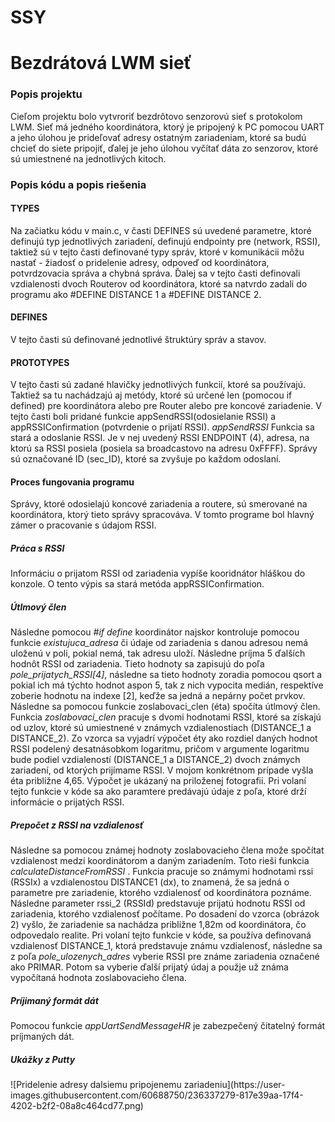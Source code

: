 # SSY
<h1> Bezdrátová LWM sieť </h1> 

<h3> Popis projektu </h3>
Cieľom projektu bolo vytvroriť bezdrôtovo senzorovú sieť s protokolom LWM. Sieť má jedného koordinátora, ktorý je pripojený k PC pomocou UART a jeho úlohou je prideľovať adresy ostatným zariadeniam, ktoré sa budú chcieť do siete pripojiť, ďalej je jeho úlohou vyčítať dáta zo senzorov, ktoré sú umiestnené na jednotlivých kitoch. 

<h3> Popis kódu a popis riešenia </h3>
<h4> TYPES </h4>
Na začiatku kódu v main.c, v časti DEFINES sú uvedené parametre, ktoré definujú typ jednotlivých zariadení, definujú endpointy pre (network, RSSI), taktiež sú v tejto časti definované typy správ, ktoré v komunikácii môžu nastať - žiadosť o pridelenie adresy, odpoveď od koordinátora, potvrdzovacia správa a chybná správa. Ďalej sa v tejto časti definovali vzdialenosti dvoch Routerov od koordinátora, ktoré sa natvrdo zadali do programu ako #DEFINE DISTANCE 1 a #DEFINE DISTANCE 2. 

<h4> DEFINES </h4>
V tejto časti sú definované jednotlivé štruktúry správ a stavov. 

<h4> PROTOTYPES </h4>
V tejto časti sú zadané hlavičky jednotlivých funkcií, ktoré sa používajú. Taktiež sa tu nachádzajú aj metódy, ktoré sú určené len (pomocou if defined) pre koordinátora alebo pre Router alebo pre koncové zariadenie. V tejto časti boli pridané funkcie appSendRSSI(odosielanie RSSI) a appRSSIConfirmation (potvrdenie o prijatí RSSI). 
<i> appSendRSSI </i>
Funkcia sa stará a odoslanie RSSI. Je v nej uvedený RSSI ENDPOINT (4), adresa, na ktorú sa RSSI posiela (posiela sa broadcastovo na adresu 0xFFFF). Správy sú označované ID (sec_ID), ktoré sa zvyšuje po každom odoslaní.

<h4> Proces fungovania programu </h4>
Správy, ktoré odosielajú koncové zariadenia a routere, sú smerované na koordinátora, ktorý tieto správy spracováva. V tomto programe bol hlavný zámer o pracovanie s údajom RSSI. 

<h5> Práca s RSSI </h5>
Informáciu o prijatom RSSI od zariadenia vypíše kooridnátor hláškou do konzole. O tento výpis sa stará metóda appRSSIConfirmation. 

<h5> Útlmový člen </h5>
Následne pomocou <i>#if define</i> koordinátor najskor kontroluje pomocou funkcie <i>existujuca_adresa</i> či údaje od zariadenia s danou adresou nemá uloženú v poli, pokial nemá, tak adresu uloží. Následne príjma 5 ďalších hodnôt RSSI od zariadenia. Tieto hodnoty sa zapisujú do poľa <i>pole_prijatych_RSSI[4]</i>, následne sa tieto hodnoty zoradia pomocou qsort a pokial ich má týchto hodnot aspon 5, tak z nich vypocita medián, respektíve zoberie hodnotu na indexe [2], keďže sa jedná a nepárny počet prvkov. 
Následne sa pomocou funkcie zoslabovaci_clen (éta) spočíta útlmový člen. Funkcia <i> zoslabovaci_clen </i> pracuje s dvomi hodnotami RSSI, ktoré sa získajú od uzlov, ktoré sú umiestnené v známych vzdialenostiach (DISTANCE_1 a DISTANCE_2). Zo vzorca sa vyjadrí výpočet éty ako rozdiel daných hodnot RSSI podelený desatnásobkom logaritmu, pričom v argumente logaritmu bude podiel vzdialeností (DISTANCE_1 a DISTANCE_2) dvoch známych zariadení, od  ktorých prijímame RSSI. V mojom konkrétnom prípade vyšla éta približne 4,65. Výpočet je ukázaný na priloženej fotografii. Pri volaní tejto funkcie v kóde sa ako paramtere predávajú údaje z poľa, ktoré drží informácie o prijatých RSSI.  

<h5> Prepočet z RSSI na vzdialenosť </h5>
Následne sa pomocou známej hodnoty zoslabovacieho člena može spočítat vzdialenost medzi koordinátorom a daným zariadením. Toto rieši funkcia <i>
calculateDistanceFromRSSI </i>. Funkcia pracuje so známymi hodnotami rssi (RSSIx) a vzdialenostou DISTANCE1 (dx), to znamená, že sa jedná o parametre pre zariadenie, ktorého vzdialenosť od koordinátora poznáme. Následne parameter rssi_2 (RSSId) predstavuje prijatú hodnotu RSSI od zariadenia, ktorého vzdialenosť počítame. Po dosadení do vzorca (obrázok 2) vyšlo, že zariadenie sa nachádza približne 1,82m od koordinátora, čo odpovedalo realite. Pri volaní tejto funkcie v kóde, sa používa definovaná vzdialenosť DISTANCE_1, ktorá predstavuje známu vzdialenosť, následne sa z poľa <i> pole_ulozenych_adres </i> vyberie RSSI pre známe zariadenia označené ako PRIMAR. Potom sa vyberie ďalší prijatý údaj a použje už známa vypočítaná hodnota zoslabovacieho člena. 

<h5> Príjimaný formát dát </h5>
Pomocou funkcie <i>appUartSendMessageHR</i> je zabezpečený čitatelný formát príjmaných dát. 

<h5> Ukážky z Putty </h5>
![Pridelenie adresy dalsiemu pripojenemu zariadeniu](https://user-images.githubusercontent.com/60688750/236337279-817e39aa-17f4-4202-b2f2-08a8c464cd77.png)

